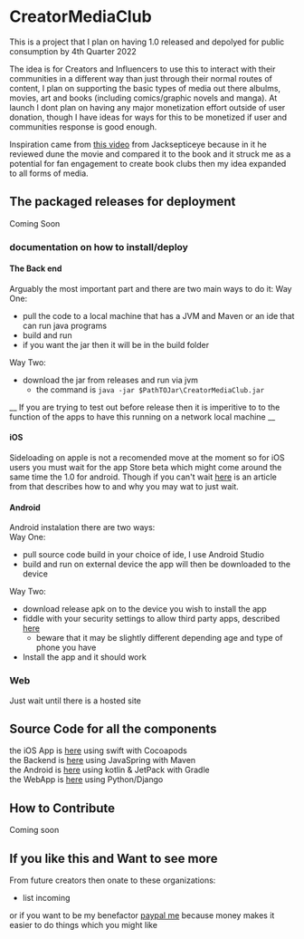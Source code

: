 # CreatorMediaClub
This is a project that I plan on having 1.0 released and depolyed for public consumption by 4th Quarter 2022  

The idea is for Creators and Influencers to use this to interact with their communities in a different way than just through their normal routes of content, I plan on supporting the basic types of media out there albulms, movies, art and books (including comics/graphic novels and manga). At launch I dont plan on having any major monetization effort outside of user donation, though I have ideas for ways for this to be monetized if user and communities response is good enough.  

Inspiration came from [this video](https://www.youtube.com/watch?v=yh9Evgt6ZBg) from Jacksepticeye because in it he reviewed dune the  movie and compared it to the book and it struck me as a potential for fan engagement to create book clubs then my idea expanded to all forms of media.

## The packaged releases for deployment
Coming Soon

### documentation on how to install/deploy

#### The Back end
Arguably the most important part and there are two main ways to do it:
Way One:
* pull the code to a local machine that has a JVM and Maven or an ide that can run java programs
* build and run
* if you want the jar then it will be in the build folder

Way Two: 
* download the jar from releases and run via jvm
  * the command is ```java -jar $PathTOJar\CreatorMediaClub.jar```

__ If you are trying to test out before release then it is imperitive to to the function of the apps to have this running on a network local machine __

#### iOS
Sideloading on apple is not a recomended move at the moment so for iOS users you must wait for the app Store beta which might come around the same time the 1.0 for android. Though if you can't wait [here](https://searchmobilecomputing.techtarget.com/opinion/Did-you-know-how-easy-it-is-to-sideload-iOS-apps-to-your-iPhone)
is an article from that describes how to and why you may wat to just wait.

#### Android
Android instalation there are two ways:  
Way One:  
* pull source code build in your choice of ide, I use Android Studio
* build and run on external device the app will then be downloaded to the device
  
Way Two:  
* download release apk on to the device you wish to install the app
* fiddle with your security settings to allow third party apps, described [here](https://www.howtogeek.com/313433/how-to-sideload-apps-on-android/)
  * beware that it may be slightly different depending age and type of phone you have
* Install the app and it should work

### Web

Just wait until there is a hosted site

## Source Code for all the components
the iOS App is [here](https://github.com/CaKellum/CreatorMediaClubs_iOS) using swift with Cocoapods  
the Backend is [here](https://github.com/CaKellum/CreatorMediaClubs_BackEnd) using JavaSpring with Maven  
the Android is [here](https://github.com/CaKellum/CreatorMediaClubs_Android)  using kotlin & JetPack with Gradle  
the WebApp is [here](https://github.com/CaKellum/CreatorMediaClubs_Web) using Python/Django  

## How to Contribute
Coming soon

## If you like this and Want to see more
From future creators then onate to these organizations:
- list incoming

or if you want to be my benefactor [paypal me](https://paypal.me/cakethecook4353?country.x=US&locale.x=en_US) because money makes it easier to do things which you might like

